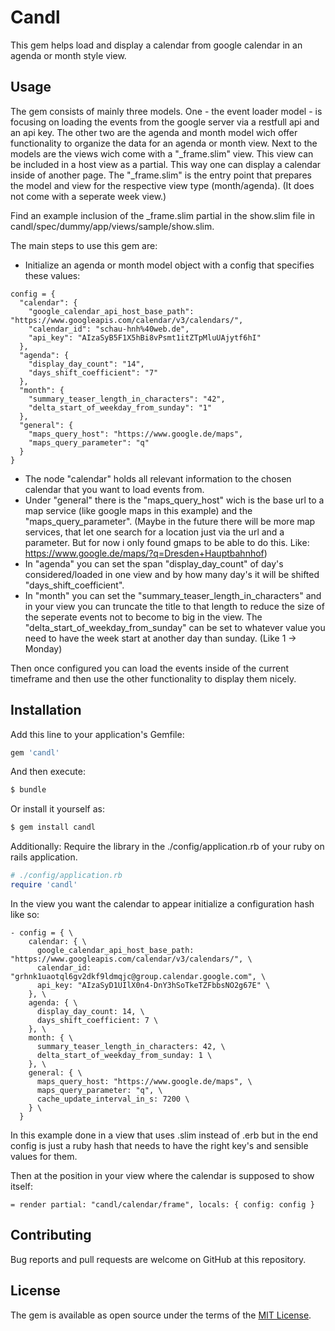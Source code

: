 # Candl

This gem helps load and display a calendar from google calendar in an agenda or month style view.

## Usage

The gem consists of mainly three models. One - the event loader model - is focusing on loading the events from the google server via a restfull api and an api key. The other two are the agenda and month model wich offer functionality to organize the data for an agenda or month view. Next to the models are the views wich come with a "_frame.slim" view. This view can be included in a host view as a partial. This way one can display a calendar inside of another page. The "_frame.slim" is the entry point that prepares the model and view for the respective view type (month/agenda). (It does not come with a seperate week view.)

Find an example inclusion of the _frame.slim partial in the show.slim file in candl/spec/dummy/app/views/sample/show.slim.

The main steps to use this gem are:
- Initialize an agenda or month model object with a config that specifies these values:

````
config = {
  "calendar": {
    "google_calendar_api_host_base_path": "https://www.googleapis.com/calendar/v3/calendars/",
    "calendar_id": "schau-hnh%40web.de",
    "api_key": "AIzaSyB5F1X5hBi8vPsmt1itZTpMluUAjytf6hI"
  },
  "agenda": {
    "display_day_count": "14",
    "days_shift_coefficient": "7"
  },
  "month": {
    "summary_teaser_length_in_characters": "42",
    "delta_start_of_weekday_from_sunday": "1"
  },
  "general": {
    "maps_query_host": "https://www.google.de/maps",
    "maps_query_parameter": "q"
  }
}
````

- The node "calendar" holds all relevant information to the chosen calendar that you want to load events from.
- Under "general" there is the "maps_query_host" wich is the base url to a map service (like google maps in this example) and the "maps_query_parameter". (Maybe in the future there will be more map services, that let one search for a location just via the url and a parameter. But for now i only found gmaps to be able to do this. Like: https://www.google.de/maps/?q=Dresden+Hauptbahnhof)
- In "agenda" you can set the span "display_day_count" of day's considered/loaded in one view and by how many day's it will be shifted "days_shift_coefficient".
- In "month" you can set the "summary_teaser_length_in_characters" and in your view you can truncate the title to that length to reduce the size of the seperate events not to become to big in the view. The "delta_start_of_weekday_from_sunday" can be set to whatever value you need to have the week start at another day than sunday. (Like 1 -> Monday)

Then once configured you can load the events inside of the current timeframe and then use the other functionality to display them nicely.

## Installation

Add this line to your application's Gemfile:

```ruby
gem 'candl'
```

And then execute:
```bash
$ bundle
```

Or install it yourself as:
```bash
$ gem install candl
```

Additionally:
Require the library in the ./config/application.rb of your ruby on rails application.
```ruby
# ./config/application.rb
require 'candl'
```

In the view you want the calendar to appear initialize a configuration hash like so:
```slim
- config = { \
    calendar: { \
      google_calendar_api_host_base_path: "https://www.googleapis.com/calendar/v3/calendars/", \
      calendar_id: "grhnk1uaotql6gv2dkf9ldmqjc@group.calendar.google.com", \
      api_key: "AIzaSyD1UIlX0n4-DnY3hSoTkeTZFbbsNO2g67E" \
    }, \
    agenda: { \
      display_day_count: 14, \
      days_shift_coefficient: 7 \
    }, \
    month: { \
      summary_teaser_length_in_characters: 42, \
      delta_start_of_weekday_from_sunday: 1 \
    }, \
    general: { \
      maps_query_host: "https://www.google.de/maps", \
      maps_query_parameter: "q", \
      cache_update_interval_in_s: 7200 \
    } \
  }
```
In this example done in a view that uses .slim instead of .erb but in the end config is just a ruby hash that needs to have the right key's and sensible values for them.

Then at the position in your view where the calendar is supposed to show itself:
```slim
= render partial: "candl/calendar/frame", locals: { config: config }
```

## Contributing

Bug reports and pull requests are welcome on GitHub at this repository.

## License

The gem is available as open source under the terms of the [MIT License](https://opensource.org/licenses/MIT).
